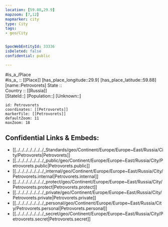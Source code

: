```yaml
---
location: [59.88,29.9] 
mapzoom: [7,12] 
mapmarker: city 
type: City
tags:
- geo/City


SpocWebEntityId: 33336
isDeleted: false
confidential: public

---
```

#is_a_/Place  
#is_a_ :: [[Place]] 
[has_place_longitude::29.9] 
[has_place_latitude::59.88] 
[name::Petrovorets] 
State ::  
Country :: [[Russia]]  
[StateId::] 
[Population::] 
[Unknown::] 


```leaflet
id: Petrovorets
coordinates: [[Petrovorets]] 
markerFile: [[Petrovorets]] 
defaultZoom: 11 
maxZoom: 18
```


## Confidential Links & Embeds: 
- [[../../../../../../../_Standards/geo/Continent/Europe/Europe~East/Russia/City/Petrovorets|Petrovorets]] 
- [[../../../../../../../_public/geo/Continent/Europe/Europe~East/Russia/City/Petrovorets.public|Petrovorets.public]] 
- [[../../../../../../../_internal/geo/Continent/Europe/Europe~East/Russia/City/Petrovorets.internal|Petrovorets.internal]] 
- [[../../../../../../../_protect/geo/Continent/Europe/Europe~East/Russia/City/Petrovorets.protect|Petrovorets.protect]] 
- [[../../../../../../../_private/geo/Continent/Europe/Europe~East/Russia/City/Petrovorets.private|Petrovorets.private]] 
- [[../../../../../../../_personal/geo/Continent/Europe/Europe~East/Russia/City/Petrovorets.personal|Petrovorets.personal]] 
- [[../../../../../../../_secret/geo/Continent/Europe/Europe~East/Russia/City/Petrovorets.secret|Petrovorets.secret]] 
